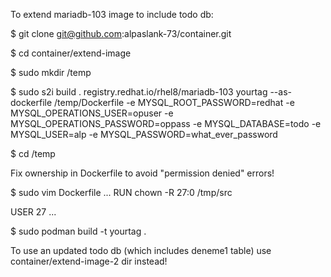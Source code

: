 To extend mariadb-103 image to include todo db:

$ git clone git@github.com:alpaslank-73/container.git

$ cd container/extend-image

$ sudo mkdir /temp

$ sudo s2i build . registry.redhat.io/rhel8/mariadb-103 yourtag --as-dockerfile /temp/Dockerfile -e MYSQL_ROOT_PASSWORD=redhat -e MYSQL_OPERATIONS_USER=opuser -e MYSQL_OPERATIONS_PASSWORD=oppass -e MYSQL_DATABASE=todo -e MYSQL_USER=alp -e MYSQL_PASSWORD=what_ever_password

$ cd /temp

Fix ownership in Dockerfile to avoid "permission denied" errors!

$ sudo vim Dockerfile
...
RUN chown -R 27:0 /tmp/src

USER 27
...

$ sudo podman build -t yourtag .


To use an updated todo db (which includes deneme1 table) use container/extend-image-2 dir instead! 
